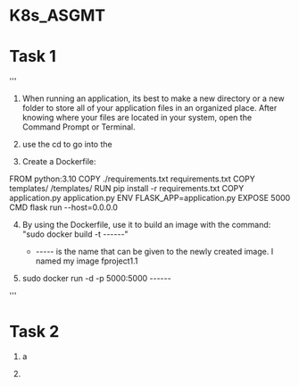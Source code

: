 # K8s_ASGMT

# Task 1
'''
1. When running an application, its best to make a new directory or a new folder to store all of your application files in an organized place. After knowing where your files are located in your system, open the Command Prompt or Terminal.

2. use the cd to go into the 
 
3. Create a Dockerfile:

FROM python:3.10
COPY ./requirements.txt requirements.txt
COPY templates/ /templates/
RUN pip install -r requirements.txt
COPY application.py application.py
ENV FLASK_APP=application.py
EXPOSE 5000
CMD flask run --host=0.0.0.0

4. By using the Dockerfile, use it to build an image with the command:
    "sudo docker build -t ------" 
   * ----- is the name that can be given to the newly created image. I named my image fproject1.1
    
    
5. sudo docker run -d -p 5000:5000 ------ 

'''

# Task 2
1. a

2.

